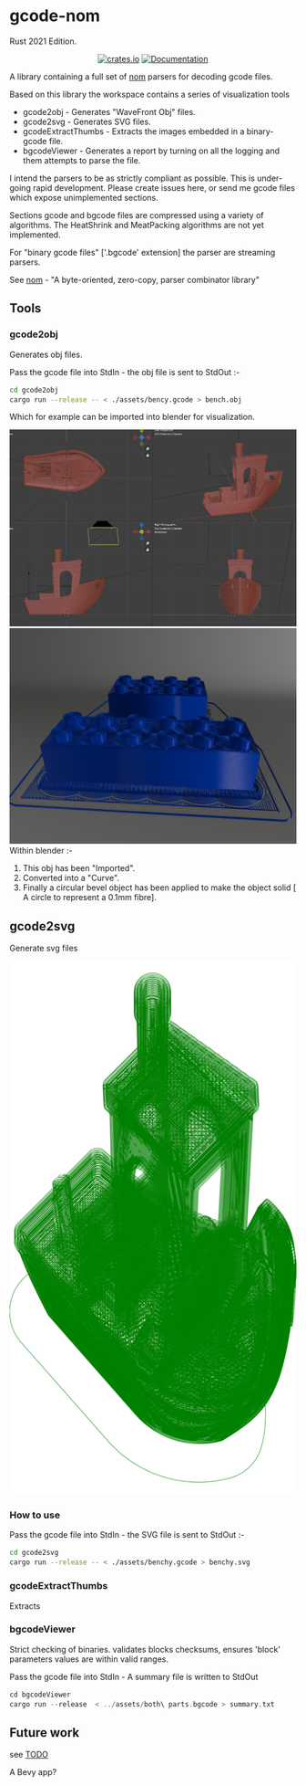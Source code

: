 # gcode-nom

Rust 2021 Edition.

<div align="center">

<a href="https://crates.io/crates/gcode-nom"><img alt="crates.io" src="https://img.shields.io/crates/v/gcode-nom.svg"/></a>
<a href="https://docs.rs/gcode-nom/latest/gcode_nom" rel="nofollow noopener noreferrer"><img src="https://img.shields.io/crates/d/gcode_nom.svg" alt="Documentation"></a>

</div>

A library containing a full set of [nom](https://crates.io/crates/nom) parsers for decoding gcode files.

Based on this library the workspace contains a series of visualization tools

* gcode2obj - Generates "WaveFront Obj" files.
* gcode2svg - Generates SVG files.
* gcodeExtractThumbs - Extracts the images embedded in a binary-gcode file.
* bgcodeViewer - Generates a report by turning on all the logging and them attempts to parse the file.

I intend the parsers to be as strictly compliant as possible. This is under-going rapid development. Please create issues here, or send me gcode files which expose unimplemented sections.

Sections gcode and bgcode files are compressed  using a variety of algorithms. The HeatShrink and MeatPacking algorithms are not yet implemented.

For "binary gcode files" ['.bgcode' extension] the parser are streaming parsers.

See [nom](https://crates.io/crates/nom) - "A byte-oriented, zero-copy, parser combinator library"

## Tools

### gcode2obj

Generates obj files.

Pass the gcode file into StdIn - the obj file is sent to StdOut :-

```bash
cd gcode2obj
cargo run --release -- < ./assets/bency.gcode > bench.obj
```

Which for example can be imported into blender for visualization.

![Benchy in Blender](https://github.com/martinfrances107/gcode-nom/blob/main/images/BlenderBenchy.png?raw=true)
![Lego bricks](https://github.com/martinfrances107/gcode-nom/blob/main/images/lego.png?raw=true)
Within blender :-

1) This obj has been "Imported".
2) Converted into a "Curve".
3) Finally a circular bevel object has been applied to make the object solid [ A circle to represent a 0.1mm fibre].

## gcode2svg

Generate svg files

![Benchy in Blender](https://raw.githubusercontent.com/martinfrances107/gcode-nom/367a7add7ed0dcad84ea20d21fd2076b559188b9/images/benchy.svg)

### How to use

Pass the gcode file into StdIn - the SVG file is sent to StdOut :-

```bash
cd gcode2svg
cargo run --release -- < ./assets/benchy.gcode > benchy.svg
```

### gcodeExtractThumbs

 Extracts

### bgcodeViewer

 Strict checking of binaries. validates blocks checksums, ensures 'block' parameters values are within valid ranges.

Pass the gcode file into StdIn - A summary file is written to StdOut

 ```rust
 cd bgcodeViewer
 cargo run --release  < ../assets/both\ parts.bgcode > summary.txt
 ```

## Future work

see [TODO](TODO.md)

A Bevy app?
